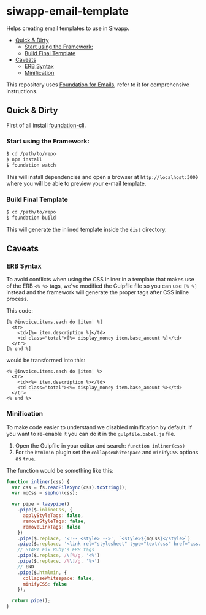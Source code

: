 # siwapp-email-template

Helps creating email templates to use in Siwapp.

<!-- MarkdownTOC depth=0 -->

- [Quick & Dirty](#quick--dirty)
  - [Start using the Framework:](#start-using-the-framework)
  - [Build Final Template](#build-final-template)
- [Caveats](#caveats)
  - [ERB Syntax](#erb-syntax)
  - [Minification](#minification)

<!-- /MarkdownTOC -->

This repository uses [Foundation for Emails](http://github.com/zurb/foundation-emails), refer to it for comprehensive instructions.

## Quick & Dirty

First of all install [foundation-cli](https://github.com/zurb/foundation-cli).

### Start using the Framework:

```bash
$ cd /path/to/repo
$ npm install
$ foundation watch
```

This will install dependencies and open a browser at `http://localhost:3000` where you will be able to preview your e-mail template.

### Build Final Template

```bash
$ cd /path/to/repo
$ foundation build
```

This will generate the inlined template inside the `dist` directory.

## Caveats

### ERB Syntax

To avoid conflicts when using the CSS inliner in a template that makes use of the ERB `<% %>` tags, we've modified the Gulpfile file so you can use `[% %]` instead and the framework will generate the proper tags after CSS inline process.

This code:

```
[% @invoice.items.each do |item| %]
  <tr>
    <td>[%= item.description %]</td>
    <td class="total">[%= display_money item.base_amount %]</td>
  </tr>
[% end %]
```

would be transformed into this:

```
<% @invoice.items.each do |item| %>
  <tr>
    <td><%= item.description %></td>
    <td class="total"><%= display_money item.base_amount %></td>
  </tr>
<% end %>
```

### Minification

To make code easier to understand we disabled minification by default. If you want to re-enable it you can do it in the `gulpfile.babel.js` file.

1. Open the Gulpfile in your editor and search: `function inliner(css)`
2. For the `htmlmin` plugin set the `collapseWhitespace` and `minifyCSS` options as `true`.

The function would be something like this:

```javascript
function inliner(css) {
  var css = fs.readFileSync(css).toString();
  var mqCss = siphon(css);

  var pipe = lazypipe()
    .pipe($.inlineCss, {
      applyStyleTags: false,
      removeStyleTags: false,
      removeLinkTags: false
    })
    .pipe($.replace, '<!-- <style> -->', `<style>${mqCss}</style>`)
    .pipe($.replace, '<link rel="stylesheet" type="text/css" href="css/app.css">', '')
    // START Fix Ruby's ERB tags
    .pipe($.replace, /\[%/g, '<%')
    .pipe($.replace, /%\]/g, '%>')
    // END
    .pipe($.htmlmin, {
      collapseWhitespace: false,
      minifyCSS: false
    });

  return pipe();
}
```
